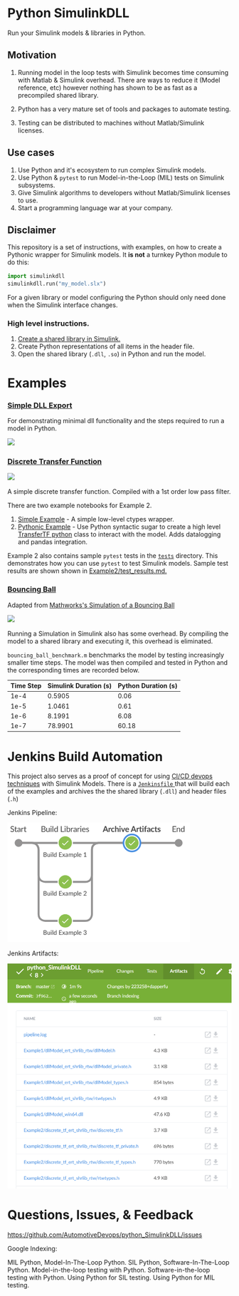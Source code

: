 

# Python SimulinkDLL

Run your Simulink models & libraries in Python.

## Motivation

1. Running model in the loop tests with Simulink becomes time consuming with Matlab & Simulink overhead. There are ways to reduce it (Model reference, etc) however nothing has shown to be as fast as a precompiled shared library.

2. Python has a very mature set of tools and packages to automate testing.

3. Testing can be distributed to machines without Matlab/Simulink licenses.

## Use cases

1. Use Python and it's ecosystem to run complex Simulink models.
2. Use Python & `pytest` to run Model-in-the-Loop (MIL) tests on Simulink subsystems.
3. Give Simulink algorithms to developers without Matlab/Simulink licenses to use.
4. Start a programming language war at your company.

##  Disclaimer

This repository is a set of instructions, with examples, on how to create a Pythonic wrapper for Simulink models. It **is not** a turnkey Python module to do this:

```python
import simulinkdll
simulinkdll.run("my_model.slx")
```

For a given library or model configuring the Python should only need done when the Simulink interface changes.

### High level instructions.

1. [Create a shared library in Simulink.](https://www.mathworks.com/help/ecoder/ug/creating-and-using-host-based-shared-libraries.html)
2. Create Python representations of all items in the header file.
3. Open the shared library (`.dll`, `.so`) in Python and run the model.

# Examples

### [Simple DLL Export](https://nbviewer.jupyter.org/github/dapperfu/python_SimulinkDLL/blob/master/Example1/dllModel.ipynb)

For demonstrating minimal dll functionality and the steps required to run a model in Python.

![](Example1/dllModel.png)

### [Discrete Transfer Function](https://nbviewer.jupyter.org/github/dapperfu/python_SimulinkDLL/blob/master/Example2/discrete_tf-python_class.ipynb)

![](Example2/discrete_tf.png)

A simple discrete transfer function. Compiled with a 1st order low pass filter.

There are two example notebooks for Example 2. 

1. [Simple Example](https://nbviewer.jupyter.org/github/dapperfu/python_SimulinkDLL/blob/master/Example2/discrete_tf.ipynb) - A simple low-level ctypes wrapper.
2. [Pythonic Example](https://nbviewer.jupyter.org/github/dapperfu/python_SimulinkDLL/blob/master/Example2/discrete_tf-python_class.ipynb) - Use Python syntactic sugar to create a high level [TransferTF python](https://github.com/dapperfu/python_SimulinkDLL/blob/master/Example2/discretetf.py) class to interact with the model. Adds datalogging and pandas integration.

Example 2 also contains sample `pytest` tests in the [`tests`](https://github.com/dapperfu/python_SimulinkDLL/tree/master/Example2/tests) directory. This demonstrates how you can use `pytest` to test Simulink models. Sample test results are shown shown in [Example2/test_results.md.](https://github.com/dapperfu/python_SimulinkDLL/blob/master/Example2/test_results.md)

### [Bouncing Ball](https://nbviewer.jupyter.org/github/dapperfu/python_SimulinkDLL/blob/master/Example3/bouncing_ball.ipynb)

Adapted from [Mathworks's Simulation of a Bouncing Ball](https://www.mathworks.com/help/simulink/slref/simulation-of-a-bouncing-ball.html)

![](Example3/bouncing_ball.png)

Running a Simulation in Simulink also has some overhead. By compiling the model to a shared library and executing it, this overhead is eliminated. 

`bouncing_ball_benchmark.m` benchmarks the model by testing increasingly smaller time steps. The model was then compiled and tested in Python and the corresponding times are recorded below.

| Time Step | Simulink Duration (s) | Python Duration (s) |
| --------- | --------------------- | ------------------- |
| 1e-4      | 0.5905                | 0.06                |
| 1e-5      | 1.0461                | 0.61                |
| 1e-6      | 8.1991                | 6.08                |
| 1e-7      | 78.9901               | 60.18               |

# Jenkins Build Automation

This project also serves as a proof of concept for using [CI/CD devops techniques](https://www.atlassian.com/continuous-delivery/principles/continuous-integration-vs-delivery-vs-deployment) with Simulink Models. There is a [`Jenkinsfile` ](Jenkinsfile) that will build each of the examples and archives the the shared library (`.dll`) and header files (`.h`)

Jenkins Pipeline:

![Jenkins pipeline screenshot](jenkins_pipeline.png)



Jenkins Artifacts:

![Jenkins artifacts](jenkins_artifacts.png)

# Questions, Issues, & Feedback

https://github.com/AutomotiveDevops/python_SimulinkDLL/issues


Google Indexing:

MIL Python, Model-In-The-Loop Python.
SIL Python, Software-In-The-Loop Python.
Model-in-the-loop testing with Python.
Software-in-the-loop testing with Python.
Using Python for SIL testing. Using Python for MIL testing.
